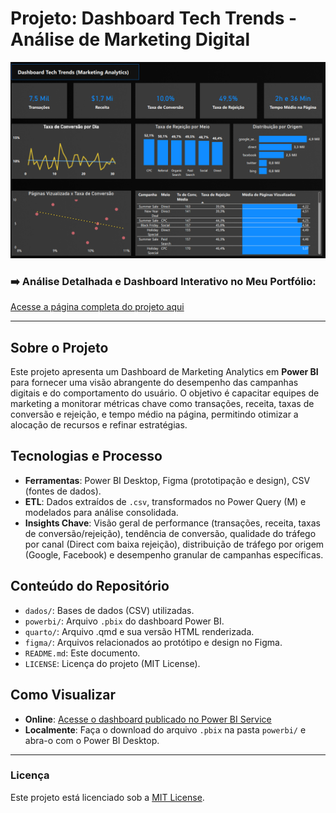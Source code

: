# Projeto: Dashboard Tech Trends - Análise de Marketing Digital

![Thumbnail do Dashboard](quarto/capa.png)

### ➡️ Análise Detalhada e Dashboard Interativo no Meu Portfólio:
[Acesse a página completa do projeto aqui](https://ferreiragabrielw.github.io/portfolio-gabriel/projetos/Dashboards/4CaseTechTrends/Projeto4DA.html)

---

## Sobre o Projeto

Este projeto apresenta um Dashboard de Marketing Analytics em **Power BI** para fornecer uma visão abrangente do desempenho das campanhas digitais e do comportamento do usuário. O objetivo é capacitar equipes de marketing a monitorar métricas chave como transações, receita, taxas de conversão e rejeição, e tempo médio na página, permitindo otimizar a alocação de recursos e refinar estratégias.

## Tecnologias e Processo

* **Ferramentas**: Power BI Desktop, Figma (prototipação e design), CSV (fontes de dados).
* **ETL**: Dados extraídos de `.csv`, transformados no Power Query (M) e modelados para análise consolidada.
* **Insights Chave**: Visão geral de performance (transações, receita, taxas de conversão/rejeição), tendência de conversão, qualidade do tráfego por canal (Direct com baixa rejeição), distribuição de tráfego por origem (Google, Facebook) e desempenho granular de campanhas específicas.

## Conteúdo do Repositório

* `dados/`: Bases de dados (CSV) utilizadas.
* `powerbi/`: Arquivo `.pbix` do dashboard Power BI.
* `quarto/`: Arquivo .qmd e sua versão HTML renderizada.
* `figma/`: Arquivos relacionados ao protótipo e design no Figma.
* `README.md`: Este documento.
* `LICENSE`: Licença do projeto (MIT License).

## Como Visualizar

* **Online**: [Acesse o dashboard publicado no Power BI Service](https://app.powerbi.com/groups/me/reports/f01d9373-7129-45a1-b703-90d551b8f262/ReportSection?experience=power-bi)
* **Localmente**: Faça o download do arquivo `.pbix` na pasta `powerbi/` e abra-o com o Power BI Desktop.

---

### Licença

Este projeto está licenciado sob a [MIT License](LICENSE).
